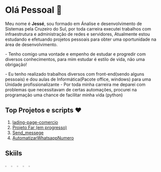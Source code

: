 # Olá Pessoal 👋

<div>
<p>Meu nome é <strong>Jessé</strong>, sou formado em Ánalise e desenvolvimento de Sistemas pela Cruzeiro do Sul, por toda carreira executei trabalhos com infraestrutura e administração de redes e servidores, Atualmente estou estudando e efetuando projetos pessoais para obter uma oportunidade na área de desenvolvimento.</p>
- Tenho comigo uma vontade e empenho de estudar e progredir com diversos conhecimentos, para mim estudar é estilo de vida, não uma obrigação!</p>
- Eu tenho realizado trabalhos diversos com front-end(sendo alguns pessoais) e dou aulas de Informática(Pacote office, windows) para uma Unidade profissionalizante 
- Por toda minha carreira me deparei com problemas que necessitavam de certas automações, procurei na programação uma chance de facilitar minha vida (python)
</div>

## Top Projetos e scripts ❤️
1. <a href="https://github.com/jesserodri/lading-page-comercio">lading-page-comercio</a>
2. <a href="https://github.com/jesserodri/Projeto-Far"> Projeto Far (em progresso)</a>
3. <a href="https://github.com/jesserodri/send_messege">Send_messege</a>
4. <a href="https://github.com/jesserodri/automatizarWhatsappNumero">AutomatizarWhatsappNumero</a>


## Skiils
<div>
  <img src="https://cdn-icons-png.flaticon.com/512/732/732212.png"width=3%>
  <img src="https://icones.pro/wp-content/uploads/2022/08/css3.png"width=3%>
  <img src="https://seeklogo.com/images/J/javascript-logo-8892AEFCAC-seeklogo.com.png"width=3%>
  <img src="https://cdn3.iconfinder.com/data/icons/logos-and-brands-adobe/512/267_Python-512.png"width=3%>
  <img src="https://static-00.iconduck.com/assets.00/sql-database-sql-azure-icon-1955x2048-4pmty46t.png"width=3%>
  
</div>


<!--
**jesserodri/jesserodri** is a ✨ _special_ ✨ repository because its `README.md` (this file) appears on your GitHub profile.

Here are some ideas to get you started:

- 🔭 I’m currently working on ...
- 🌱 I’m currently learning ...
- 👯 I’m looking to collaborate on ...
- 🤔 I’m looking for help with ...
- 💬 Ask me about ...
- 📫 How to reach me: ...
- 😄 Pronouns: ...
- ⚡ Fun fact: ...
-->
